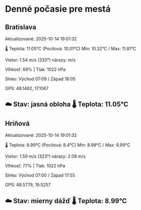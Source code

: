 ﻿# Denné počasie pre mestá

## Bratislava
Aktualizované: 2025-10-14 19:01:32

🌡️ Teplota: 11.05°C 
(Pocitová: 10.01°C)
Min: 10.32°C / Max: 11.81°C

Vietor: 1.54 m/s    (330°) 
nárazy:  m/s

Vlhkosť: 69% | Tlak: 1022 hPa

Slnko: Východ 07:09 / Západ 18:05

GPS: 48.1482, 17.1067

☁️ Stav: jasná obloha        🌡️ Teplota: 11.05°C
---

## Hriňová
Aktualizované: 2025-10-14 19:01:32

🌡️ Teplota: 8.99°C 
(Pocitová: 8.4°C)
Min: 8.99°C / Max: 8.99°C

Vietor: 1.59 m/s (323°)
nárazy: 2.08 m/s

Vlhkosť: 77% | Tlak: 1022 hPa

Slnko: Východ 07:00 / Západ 17:55

GPS: 48.5779, 19.5257

☁️ Stav: mierny dážď        🌡️ Teplota: 8.99°C
---
